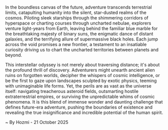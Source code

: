
In the boundless canvas of the future, adventure transcends terrestrial limits, catapulting humanity into the silent, star-dusted realms of the cosmos. Piloting sleek starships through the shimmering corridors of hyperspace or charting courses through uncharted nebulae, explorers venture light-years from Earth, leaving behind the familiar blue marble for the breathtaking majesty of binary suns, the enigmatic dance of distant galaxies, and the terrifying allure of supermassive black holes. Each jump across the void promises a new frontier, a testament to an insatiable curiosity driving us to chart the uncharted territories between planets and beyond.

This interstellar odyssey is not merely about traversing distance; it's about the profound thrill of discovery. Adventurers might unearth ancient alien ruins on forgotten worlds, decipher the whispers of cosmic intelligence, or be the first to gaze upon landscapes sculpted by exotic physics, teeming with unimaginable life forms. Yet, the perils are as vast as the universe itself: navigating treacherous asteroid fields, outsmarting hostile extraterrestrial empires, or surviving the unpredictable whims of cosmic phenomena. It is this blend of immense wonder and daunting challenge that defines future-era adventure, pushing the boundaries of existence and revealing the true insignificance and incredible potential of the human spirit.

~ By Hozmi - 21 October 2025
